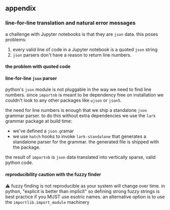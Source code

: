 ## appendix
### line-for-line translation and natural error messages

a challenge with Jupyter notebooks is that they are `json` data. this poses problems:

1. every valid line of code in a Jupyter notebook is a quoted `json` string
2. `json` parsers don't have a reason to return line numbers.

#### the problem with quoted code

#### line-for-line `json` parser

python's `json` module is not pluggable in the way we need to find line numbers. since `importnb` is meant to be dependency free on installation we couldn't look to any other packages like `ujson` or `json5`. 

the need for line numbers is enough that we ship a standalone `json` grammar parser. to do this without extra dependencies we use the `lark` grammar package at build time:
* we've defined a `json.g`ramar
* we use `hatch` hooks to invoke `lark-standalone` that generates a standalone parser for the grammar. the generated file is shipped with the package.

the result of `importnb` is `json` data translated into vertically sparse, valid python code.

#### reproducibility caution with the fuzzy finder 

⚠️ fuzzy finding is not reproducible as your system will change over time. in python, "explicit is better than implicit" so defining strong fuzzy strings is best practice if you MUST use esotric names. an alternative option is to use the `importlib.import_module` machinery

